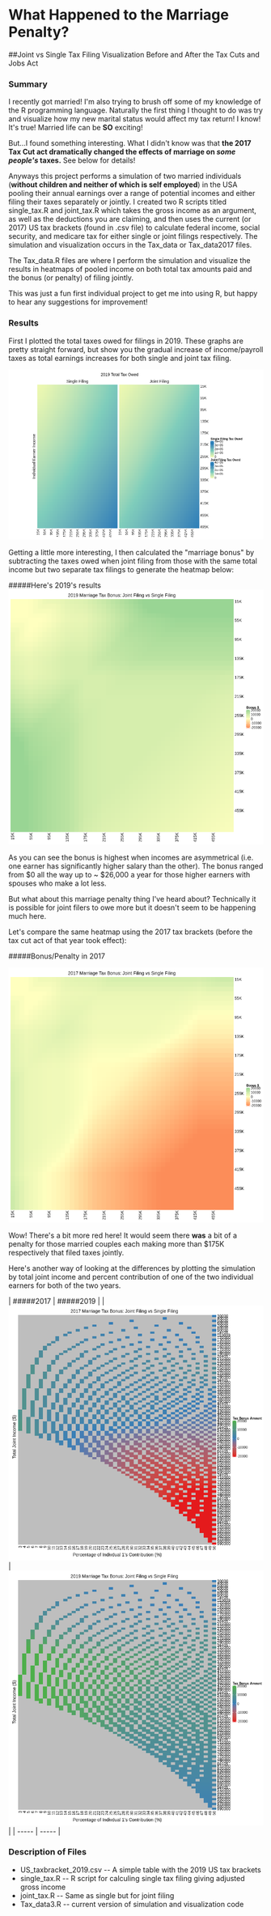 # What Happened to the Marriage Penalty?
##Joint vs Single Tax Filing Visualization Before and After the Tax Cuts and Jobs Act

### Summary

I recently got married! I'm also trying to brush off some of my knowledge of the R programming language. Naturally the first thing I thought to do was try and visualize how my new marital status would affect my tax return! I know! It's true! Married life can be **SO** exciting!

But...I found something interesting. What I didn't know was that **the 2017 Tax Cut act dramatically changed the effects of marriage on _some people's_ taxes.** See below for details!

Anyways this project performs a simulation of two married individuals (**without children and neither of which is self employed**) in the USA pooling their annual earnings over a range of potential incomes and either filing their taxes separately or jointly. I created two R scripts titled single_tax.R and joint_tax.R which takes the gross income as an argument, as well as the deductions you are claiming, and then uses the current (or 2017) US tax brackets (found in .csv file) to calculate federal income, social security, and medicare tax for either single or joint filings respectively. The simulation and visualization occurs in the Tax_data or Tax_data2017 files.

The Tax_data.R files are where I perform the simulation and visualize the results in heatmaps of pooled income on both total tax amounts paid and the bonus (or penalty) of filing jointly.

This was just a fun first individual project to get me into using R, but happy to hear any suggestions for improvement!

### Results

First I plotted the total taxes owed for filings in 2019. These graphs are pretty straight forward, but show you the gradual increase of income/payroll taxes as total earnings increases for both single and joint tax filing.

![2019 Total Tax Owed](https://raw.githubusercontent.com/jrose835/Joint_Tax_Project/master/Total_Tax_Owed_2019.png)

Getting a little more interesting, I then calculated the "marriage bonus" by subtracting the taxes owed when joint filing from those with the same total income but two separate tax filings to generate the heatmap below:

#####Here's 2019's results
![2019 Marriage Bonus Heatmap](https://raw.githubusercontent.com/jrose835/Joint_Tax_Project/master/htmp_bonus_2019.png)

As you can see the bonus is highest when incomes are asymmetrical (i.e. one earner has significantly higher salary than the other). The bonus ranged from $0 all the way up to ~ $26,000 a year for those higher earners with spouses who make a lot less.  

But what about this marriage penalty thing I've heard about? Technically it is possible for joint filers to owe more but it doesn't seem to be happening much here.

Let's compare the same heatmap using the 2017 tax brackets (before the tax cut act of that year took effect):

#####Bonus/Penalty in 2017

![2017 Marriage Bonus Heatmap](https://raw.githubusercontent.com/jrose835/Joint_Tax_Project/master/htmp_bonus_2017.png)

Wow! There's a bit more red here! It would seem there **was** a bit of a penalty for those married couples each making more than $175K respectively that filed taxes jointly.

Here's another way of looking at the differences by plotting the simulation by total joint income and percent contribution of one of the two individual earners for both of the two years.

| #####2017 | #####2019 |
| ![2017 Contribution Plot](https://raw.githubusercontent.com/jrose835/Joint_Tax_Project/master/ContributionPlot_2017.png) | ![2019 Contribution Plot](https://raw.githubusercontent.com/jrose835/Joint_Tax_Project/master/ContributionPlot_2019.png) |
| ----- | ----- |

### Description of Files
* US_taxbracket_2019.csv -- A simple table with the 2019 US tax brackets
* single_tax.R -- R script for calculing single tax filing giving adjusted gross income
* joint_tax.R -- Same as single but for joint filing
* Tax_data3.R -- current version of simulation and visualization code

